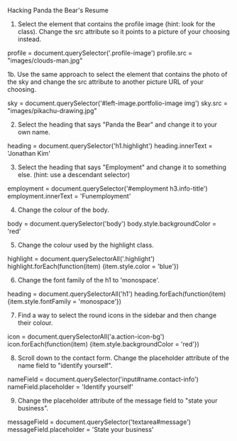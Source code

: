 Hacking Panda the Bear's Resume

1. Select the element that contains the profile image (hint: look for the class). Change the src attribute so it points to a picture of your choosing instead.

profile = document.querySelector('.profile-image')
profile.src = "images/clouds-man.jpg"

1b. Use the same approach to select the element that contains the photo of the sky and change the src attribute to another picture URL of your choosing.

sky = document.querySelector('#left-image.portfolio-image img')
sky.src = "images/pikachu-drawing.jpg"

2. Select the heading that says "Panda the Bear" and change it to your own name.

heading = document.querySelector('h1.highlight')
heading.innerText = 'Jonathan Kim'

3. Select the heading that says "Employment" and change it to something else. (hint: use a descendant selector)

employment = document.querySelector('#employment h3.info-title')
employment.innerText = 'Funemployment'

4. Change the colour of the body.

body = document.querySelector('body')
body.style.backgroundColor = 'red'

5. Change the colour used by the highlight class.

highlight = document.querySelectorAll('.highlight')
highlight.forEach(function(item) {item.style.color = 'blue'})

6. Change the font family of the h1 to 'monospace'.

heading = document.querySelectorAll('h1')
heading.forEach(function(item) {item.style.fontFamily = 'monospace'})

7. Find a way to select the round icons in the sidebar and then change their colour.

icon = document.querySelectorAll('a.action-icon-bg')
icon.forEach(function(item) {item.style.backgroundColor = 'red'})

8. Scroll down to the contact form. Change the placeholder attribute of the name field to "identify yourself".

nameField = document.querySelector('input#name.contact-info')
nameField.placeholder = 'Identify yourself'

9. Change the placeholder attribute of the message field to "state your business".

messageField = document.querySelector('textarea#message')
messageField.placeholder = 'State your business'

